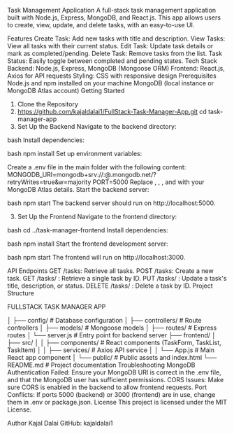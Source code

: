 Task Management Application
A full-stack task management application built with Node.js, Express, MongoDB, and React.js. This app allows users to create, view, update, and delete tasks, with an easy-to-use UI.

Features
Create Task: Add new tasks with title and description.
View Tasks: View all tasks with their current status.
Edit Task: Update task details or mark as completed/pending.
Delete Task: Remove tasks from the list.
Task Status: Easily toggle between completed and pending states.
Tech Stack
Backend: Node.js, Express, MongoDB (Mongoose ORM)
Frontend: React.js, Axios for API requests
Styling: CSS with responsive design
Prerequisites
Node.js and npm installed on your machine
MongoDB (local instance or MongoDB Atlas account)
Getting Started
1. Clone the Repository
2. https://github.com/kajaldalai1/FullStack-Task-Manager-App.git
cd task-manager-app
3. Set Up the Backend
Navigate to the backend directory:

bash
Install dependencies:

bash
npm install
Set up environment variables:

Create a .env file in the main folder with the following content:
MONGODB_URI=mongodb+srv://<username>:<password>@<clustername>.mongodb.net/<dbname>?retryWrites=true&w=majority
PORT=5000
Replace <username>, <password>, <clustername>, and <dbname> with your MongoDB Atlas details.
Start the backend server:

bash
npm start
The backend server should run on http://localhost:5000.

3. Set Up the Frontend
Navigate to the frontend directory:

bash
cd ../task-manager-frontend
Install dependencies:

bash
npm install
Start the frontend development server:

bash
npm start
The frontend will run on http://localhost:3000.

API Endpoints
GET /tasks: Retrieve all tasks.
POST /tasks: Create a new task.
GET /tasks/
: Retrieve a single task by ID.
PUT /tasks/
: Update a task's title, description, or status.
DELETE /tasks/
: Delete a task by ID.
Project Structure

FULLSTACK TASK MANAGER APP

│   ├── config/          # Database configuration
│   ├── controllers/     # Route controllers
│   ├── models/          # Mongoose models
│   ├── routes/          # Express routes
│   └── server.js        # Entry point for backend server
├── frontend/
│   ├── src/
│   │   ├── components/  # React components (TaskForm, TaskList, TaskItem)
│   │   ├── services/    # Axios API service
│   │   └── App.js       # Main React app component
│   └── public/          # Public assets and index.html
└── README.md            # Project documentation
Troubleshooting
MongoDB Authentication Failed: Ensure your MongoDB URI is correct in the .env file, and that the MongoDB user has sufficient permissions.
CORS Issues: Make sure CORS is enabled in the backend to allow frontend requests.
Port Conflicts: If ports 5000 (backend) or 3000 (frontend) are in use, change them in .env or package.json.
License
This project is licensed under the MIT License.

Author
Kajal Dalai
GitHub: kajaldalai1
